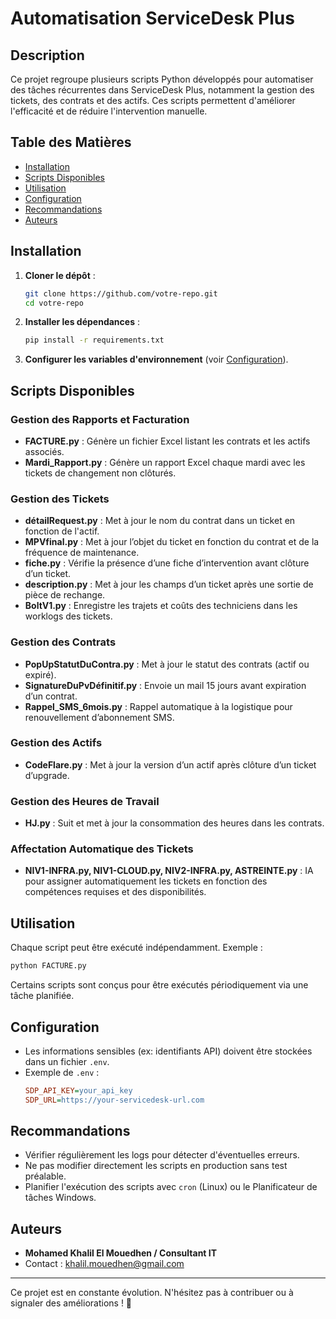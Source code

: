 # Automatisation ServiceDesk Plus

## Description
Ce projet regroupe plusieurs scripts Python développés pour automatiser des tâches récurrentes dans ServiceDesk Plus, notamment la gestion des tickets, des contrats et des actifs. Ces scripts permettent d'améliorer l'efficacité et de réduire l'intervention manuelle.

## Table des Matières
- [Installation](#installation)
- [Scripts Disponibles](#scripts-disponibles)
- [Utilisation](#utilisation)
- [Configuration](#configuration)
- [Recommandations](#recommandations)
- [Auteurs](#auteurs)

## Installation
1. **Cloner le dépôt** :
   ```sh
   git clone https://github.com/votre-repo.git
   cd votre-repo
   ```
2. **Installer les dépendances** :
   ```sh
   pip install -r requirements.txt
   ```
3. **Configurer les variables d'environnement** (voir [Configuration](#configuration)).

## Scripts Disponibles
### Gestion des Rapports et Facturation
- **FACTURE.py** : Génère un fichier Excel listant les contrats et les actifs associés.
- **Mardi_Rapport.py** : Génère un rapport Excel chaque mardi avec les tickets de changement non clôturés.

### Gestion des Tickets
- **détailRequest.py** : Met à jour le nom du contrat dans un ticket en fonction de l'actif.
- **MPVfinal.py** : Met à jour l’objet du ticket en fonction du contrat et de la fréquence de maintenance.
- **fiche.py** : Vérifie la présence d’une fiche d’intervention avant clôture d’un ticket.
- **description.py** : Met à jour les champs d’un ticket après une sortie de pièce de rechange.
- **BoltV1.py** : Enregistre les trajets et coûts des techniciens dans les worklogs des tickets.

### Gestion des Contrats
- **PopUpStatutDuContra.py** : Met à jour le statut des contrats (actif ou expiré).
- **SignatureDuPvDéfinitif.py** : Envoie un mail 15 jours avant expiration d’un contrat.
- **Rappel_SMS_6mois.py** : Rappel automatique à la logistique pour renouvellement d’abonnement SMS.

### Gestion des Actifs
- **CodeFlare.py** : Met à jour la version d’un actif après clôture d’un ticket d’upgrade.

### Gestion des Heures de Travail
- **HJ.py** : Suit et met à jour la consommation des heures dans les contrats.

### Affectation Automatique des Tickets
- **NIV1-INFRA.py, NIV1-CLOUD.py, NIV2-INFRA.py, ASTREINTE.py** : IA pour assigner automatiquement les tickets en fonction des compétences requises et des disponibilités.

## Utilisation
Chaque script peut être exécuté indépendamment. Exemple :
```sh
python FACTURE.py
```
Certains scripts sont conçus pour être exécutés périodiquement via une tâche planifiée.

## Configuration
- Les informations sensibles (ex: identifiants API) doivent être stockées dans un fichier `.env`.
- Exemple de `.env` :
  ```ini
  SDP_API_KEY=your_api_key
  SDP_URL=https://your-servicedesk-url.com
  ```

## Recommandations
- Vérifier régulièrement les logs pour détecter d'éventuelles erreurs.
- Ne pas modifier directement les scripts en production sans test préalable.
- Planifier l'exécution des scripts avec `cron` (Linux) ou le Planificateur de tâches Windows.

## Auteurs
- **Mohamed Khalil El Mouedhen / Consultant IT**
- Contact : khalil.mouedhen@gmail.com

---
Ce projet est en constante évolution. N'hésitez pas à contribuer ou à signaler des améliorations ! 🚀
